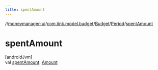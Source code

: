 ```yaml
---
title: spentAmount
---
```

//[moneymanager-ui](../../../../index.html)/[com.tink.model.budget](../../index.html)/[Budget](../index.html)/[Period](index.html)/[spentAmount](spent-amount.html)



# spentAmount



[androidJvm]\
val [spentAmount](spent-amount.html): [Amount](../../../com.tink.model.misc/-amount/index.html)




